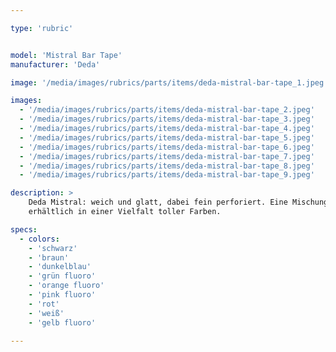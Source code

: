```yaml
---

type: 'rubric'


model: 'Mistral Bar Tape'
manufacturer: 'Deda'

image: '/media/images/rubrics/parts/items/deda-mistral-bar-tape_1.jpeg'

images:
  - '/media/images/rubrics/parts/items/deda-mistral-bar-tape_2.jpeg'
  - '/media/images/rubrics/parts/items/deda-mistral-bar-tape_3.jpeg'
  - '/media/images/rubrics/parts/items/deda-mistral-bar-tape_4.jpeg'
  - '/media/images/rubrics/parts/items/deda-mistral-bar-tape_5.jpeg'
  - '/media/images/rubrics/parts/items/deda-mistral-bar-tape_6.jpeg'
  - '/media/images/rubrics/parts/items/deda-mistral-bar-tape_7.jpeg'
  - '/media/images/rubrics/parts/items/deda-mistral-bar-tape_8.jpeg'
  - '/media/images/rubrics/parts/items/deda-mistral-bar-tape_9.jpeg'

description: >
    Deda Mistral: weich und glatt, dabei fein perforiert. Eine Mischung aus Eleganz und Qualität, 
    erhältlich in einer Vielfalt toller Farben.

specs:
  - colors:
    - 'schwarz'
    - 'braun'
    - 'dunkelblau'
    - 'grün fluoro'
    - 'orange fluoro'
    - 'pink fluoro'
    - 'rot'
    - 'weiß'
    - 'gelb fluoro'

---
```

